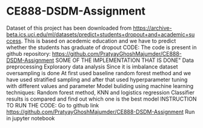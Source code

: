 # CE888-DSDM-Assignment
Dataset of this project has been downloaded from https://archive-beta.ics.uci.edu/ml/datasets/predict+students+dropout+and+academic+success. This is based on acedemic education and we have to predict whether the students has graduate of dropout
CODE:
The code is present in github repository: https://github.com/PratyayGhoshMajumder/CE888-DSDM-Assignment
SOME OF THE IMPLEMENTATION THAT IS DONE"
Data preprocessing
Exploraory data analysis
Since it is imbalance dataset oversampling is done
At first used baseline random forest method and we have used stratified sampling and after that used hyperparameter tuning with different values and parameter
Model buliding using machine learning techniques: Random forest method, KNN and logistics regression
Classifier results is compared and find out which one is the best model
INSTRUCTION TO RUN THE CODE:
Go to github link https://github.com/PratyayGhoshMajumder/CE888-DSDM-Assignment
Run in jupyter notebook
